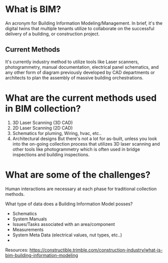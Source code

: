 # What is BIM?
An acronym for Building Information Modeling/Management. In brief, it's the digital twins that multiple tenants utilize to collaborate on the successful delivery of a building, or construction project. 

## Current Methods
It's currently industry method to utilize tools like Laser scanners, photogrammetry, manual documentation, electrical panel schematics, and any other form of diagram previously developed by CAD departments or architects to plan the assembly of massive building orchestrations. 


# What are the current methods used in BIM collection? 
1. 3D Laser Scanning (3D CAD)
2. 2D Laser Scanning (2D CAD)
3. Schematics for pluming, Wiring, hvac, etc.. 
4. Architectural designs 
But there's not a lot for as-built, unless you look into the on-going collection process that utilizes 3D laser scanning and other tools like photogrammetry which is often used in bridge inspections and building inspections.

# What are some of the challenges? 
Human interactions are necessary at each phase for traditional collection methods. 

What type of data does a Building Information Model posses? 
- Schematics
- System Manuals
- Issues/Tasks associated with an area/component
- Measurements
- System Meta Data (electrical values, nut types, etc..)
- 
Resources: 
https://constructible.trimble.com/construction-industry/what-is-bim-building-information-modeling 

